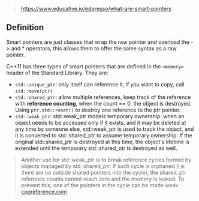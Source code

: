 > https://www.educative.io/edpresso/what-are-smart-pointers

## Definition

Smart pointers are just classes that wrap the raw pointer and overload the -> and * operators; this allows them to offer the same syntax as a raw pointer.

C++11 has three types of smart pointers that are defined in the `<memory>` header of the Standard Library. They are:

- `std::unique_ptr`: only itself can reference it, if you want to copy, call `std::move(ptr)`
- `std::shared_ptr`: allow multiple references, keep track of the reference with **reference counting**, when the count == 0, the object is destroyed. Using `ptr.std::reset()` to destroy one reference to the ptr pointer.
- `std::weak_ptr`: std::weak_ptr models temporary ownership: when an object needs to be accessed only if it exists, and it may be deleted at any time by someone else, std::weak_ptr is used to track the object, and it is converted to std::shared_ptr to assume temporary ownership. If the original std::shared_ptr is destroyed at this time, the object's lifetime is extended until the temporary std::shared_ptr is destroyed as well.

> Another use for std::weak_ptr is to break reference cycles formed by objects managed by std::shared_ptr. If such cycle is orphaned (i,e. there are no outside shared pointers into the cycle), the shared_ptr reference counts cannot reach zero and the memory is leaked. To prevent this, one of the pointers in the cycle can be made weak. [cppreference.com](https://en.cppreference.com/w/cpp/memory/weak_ptr)

